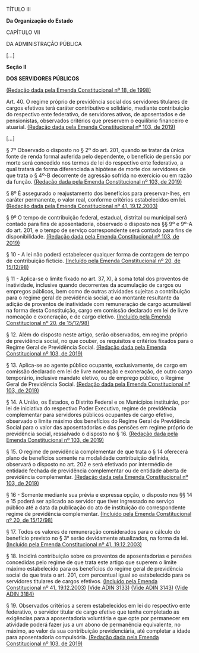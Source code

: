 TÍTULO III

**Da Organização do Estado**



CAPÍTULO VII

DA ADMINISTRAÇÃO PÚBLICA

[…]

**Seção II**

**DOS SERVIDORES PÚBLICOS**

[(Redação dada pela Emenda Constitucional nº 18, de 1998)](http://www.planalto.gov.br/ccivil_03/constituicao/Emendas/Emc/emc18.htm#art2)



Art. 40. O regime próprio de previdência social dos servidores titulares de cargos efetivos terá caráter contributivo e solidário, mediante contribuição do respectivo ente federativo, de servidores ativos, de aposentados e de pensionistas, observados critérios que preservem o equilíbrio financeiro e atuarial.      [(Redação dada pela Emenda Constitucional nº 103, de 2019)](http://www.planalto.gov.br/ccivil_03/constituicao/Emendas/Emc/emc103.htm#art1)

[…]

§ 7º Observado o disposto no § 2º do art. 201, quando se tratar da única fonte de renda formal auferida pelo dependente, o benefício de pensão por morte será concedido nos termos de lei do respectivo ente federativo, a qual tratará de forma diferenciada a hipótese de morte dos servidores de que trata o § 4º-B decorrente de agressão sofrida no exercício ou em razão da função.      [(Redação dada pela Emenda Constitucional nº 103, de 2019)](http://www.planalto.gov.br/ccivil_03/constituicao/Emendas/Emc/emc103.htm#art1)

§ 8º É assegurado o reajustamento dos benefícios para preservar-lhes, em caráter permanente, o valor real, conforme critérios estabelecidos em lei.      [(Redação dada pela Emenda Constitucional nº 41, 19.12.2003)](http://www.planalto.gov.br/ccivil_03/constituicao/Emendas/Emc/emc41.htm#art1)

§ 9º O tempo de contribuição federal, estadual, distrital ou municipal será contado para fins de aposentadoria, observado o disposto nos §§ 9º e 9º-A do art. 201, e o tempo de serviço correspondente será contado para fins de disponibilidade.      [(Redação dada pela Emenda Constitucional nº 103, de 2019)](http://www.planalto.gov.br/ccivil_03/constituicao/Emendas/Emc/emc103.htm#art1)

§ 10 - A lei não poderá estabelecer qualquer forma de contagem de tempo de contribuição fictício.      [(Incluído pela Emenda Constitucional nº 20, de 15/12/98)](http://www.planalto.gov.br/ccivil_03/constituicao/Emendas/Emc/emc20.htm#art40)

§ 11 - Aplica-se o limite fixado no art. 37, XI, à soma total dos proventos de inatividade, inclusive quando decorrentes da acumulação de cargos ou empregos públicos, bem como de outras atividades sujeitas a contribuição para o regime geral de previdência social, e ao montante resultante da adição de proventos de inatividade com remuneração de cargo acumulável na forma desta Constituição, cargo em comissão declarado em lei de livre nomeação e exoneração, e de cargo eletivo.      [(Incluído pela Emenda Constitucional nº 20, de 15/12/98)](http://www.planalto.gov.br/ccivil_03/constituicao/Emendas/Emc/emc20.htm#art40)

§ 12. Além do disposto neste artigo, serão observados, em regime próprio de previdência social, no que couber, os requisitos e critérios fixados para o Regime Geral de Previdência Social.      [(Redação dada pela Emenda Constitucional nº 103, de 2019)](http://www.planalto.gov.br/ccivil_03/constituicao/Emendas/Emc/emc103.htm#art1)

§ 13. Aplica-se ao agente público ocupante, exclusivamente, de cargo em comissão declarado em lei de livre nomeação e exoneração, de outro cargo temporário, inclusive mandato eletivo, ou de emprego público, o Regime Geral de Previdência Social.      [(Redação dada pela Emenda Constitucional nº 103, de 2019)](http://www.planalto.gov.br/ccivil_03/constituicao/Emendas/Emc/emc103.htm#art1)

§ 14. A União, os Estados, o Distrito Federal e os Municípios instituirão, por lei de iniciativa do respectivo Poder Executivo, regime de previdência complementar para servidores públicos ocupantes de cargo efetivo, observado o limite máximo dos benefícios do Regime Geral de Previdência Social para o valor das aposentadorias e das pensões em regime próprio de previdência social, ressalvado o disposto no § 16.      [(Redação dada pela Emenda Constitucional nº 103, de 2019)](http://www.planalto.gov.br/ccivil_03/constituicao/Emendas/Emc/emc103.htm#art1)

§ 15. O regime de previdência complementar de que trata o § 14 oferecerá plano de benefícios somente na modalidade contribuição definida, observará o disposto no art. 202 e será efetivado por intermédio de entidade fechada de previdência complementar ou de entidade aberta de previdência complementar.       [(Redação dada pela Emenda Constitucional nº 103, de 2019)](http://www.planalto.gov.br/ccivil_03/constituicao/Emendas/Emc/emc103.htm#art1)

§ 16 - Somente mediante sua prévia e expressa opção, o disposto nos §§ 14 e 15 poderá ser aplicado ao servidor que tiver ingressado no serviço público até a data da publicação do ato de instituição do correspondente regime de previdência complementar.       [(Incluído pela Emenda Constitucional nº 20, de 15/12/98)](http://www.planalto.gov.br/ccivil_03/constituicao/Emendas/Emc/emc20.htm#art40)

§ 17. Todos os valores de remuneração considerados para o cálculo do benefício previsto no § 3° serão devidamente atualizados, na forma da lei.         [(Incluído pela Emenda Constitucional nº 41, 19.12.2003)](http://www.planalto.gov.br/ccivil_03/constituicao/Emendas/Emc/emc41.htm#art1)

§ 18. Incidirá contribuição sobre os proventos de aposentadorias e pensões concedidas pelo regime de que trata este artigo que superem o limite máximo estabelecido para os benefícios do regime geral de previdência social de que trata o art. 201, com percentual igual ao estabelecido para os servidores titulares de cargos efetivos.        [(Incluído pela Emenda Constitucional nº 41, 19.12.2003)](http://www.planalto.gov.br/ccivil_03/constituicao/Emendas/Emc/emc41.htm#art1) [(Vide ADIN 3133)](http://www.stf.jus.br/portal/peticaoInicial/verPeticaoInicial.asp?base=ADI&documento=&s1=3133&processo=3133) [(Vide ADIN 3143)](http://www.stf.jus.br/portal/peticaoInicial/verPeticaoInicial.asp?base=ADI&documento=&s1=3143&processo=3143)     [(Vide ADIN 3184)](http://www.stf.jus.br/portal/peticaoInicial/verPeticaoInicial.asp?base=ADI&documento=&s1=3184&processo=3184)

§ 19. Observados critérios a serem estabelecidos em lei do respectivo ente federativo, o servidor titular de cargo efetivo que tenha completado as exigências para a aposentadoria voluntária e que opte por permanecer em atividade poderá fazer jus a um abono de permanência equivalente, no máximo, ao valor da sua contribuição previdenciária, até completar a idade para aposentadoria compulsória.      [(Redação dada pela Emenda Constitucional nº 103, de 2019)](http://www.planalto.gov.br/ccivil_03/constituicao/Emendas/Emc/emc103.htm#art1)
